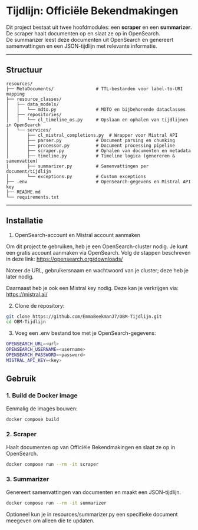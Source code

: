 ﻿# Tijdlijn: Officiële Bekendmakingen

Dit project bestaat uit twee hoofdmodules: een **scraper** en een **summarizer**.  
De scraper haalt documenten op en slaat ze op in OpenSearch.  
De summarizer leest deze documenten uit OpenSearch en genereert samenvattingen en een JSON-tijdlijn met relevante informatie.

---

## Structuur

```
resources/
├── MetaDocuments/                # TTL-bestanden voor label-to-URI mapping
├── resource_classes/
│   ├── data_models/
│   │   └── mdto.py               # MDTO en bijbehorende dataclasses
│   ├── repositories/
│   │   └── cl_timeline_os.py     # Opslaan en ophalen van tijdlijnen in OpenSearch
│   └── services/
│       ├── cl_mistral_completions.py  # Wrapper voor Mistral API
│       ├── parser.py             # Document parsing en chunking
│       ├── processor.py          # Document processing pipeline
│       ├── scraper.py            # Ophalen van documenten en metadata
│       ├── timeline.py           # Timeline logica (genereren & samenvatten)
│       ├── summarizer.py         # Samenvattingen per document/tijdlijn
│       └── exceptions.py         # Custom exceptions
├── .env                          # OpenSearch-gegevens en Mistral API key
├── README.md
└── requirements.txt

```

---

## Installatie
1. OpenSearch-account en Mistral account aanmaken

Om dit project te gebruiken, heb je een OpenSearch-cluster nodig. Je kunt een gratis account aanmaken via OpenSearch. Volg de stappen beschreven in deze link: https://opensearch.org/downloads/

Noteer de URL, gebruikersnaam en wachtwoord van je cluster; deze heb je later nodig.

Daarnaast heb je ook een Mistral key nodig. Deze kan je verkrijgen via: https://mistral.ai/


2. Clone de repository:

```bash
git clone https://github.com/EmmaBeekmanJ7/OBM-Tijdlijn.git
cd OBM-Tijdlijn
```

3. Voeg een .env bestand toe met je OpenSearch-gegevens:

```bash
OPENSEARCH_URL=<url>
OPENSEARCH_USERNAME=<username>
OPENSEARCH_PASSWORD=<password>
MISTRAL_API_KEY=<key>
```

## Gebruik

### 1. Build de Docker image

Eenmalig de images bouwen:

```bash
docker compose build
```

### 2. Scraper

Haalt documenten op van Officiële Bekendmakingen en slaat ze op in OpenSearch.

```bash
docker compose run --rm -it scraper
```
### 3. Summarizer

Genereert samenvattingen van documenten en maakt een JSON-tijdlijn.
```bash
docker compose run --rm -it summarizer
```

Optioneel kun je in resources/summarizer.py een specifieke document meegeven om alleen die te updaten.
